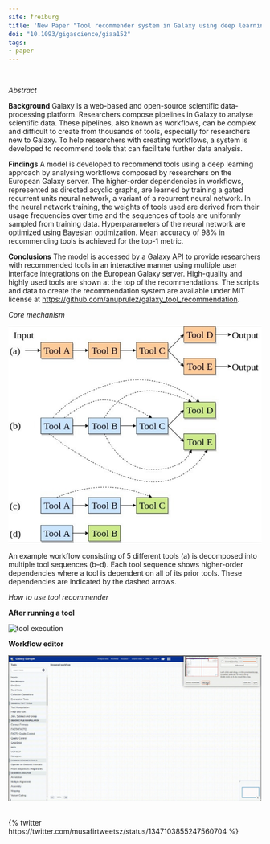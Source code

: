 ```yaml
---
site: freiburg
title: 'New Paper "Tool recommender system in Galaxy using deep learning"'
doi: "10.1093/gigascience/giaa152"
tags:
- paper
---
```

<br>

_Abstract_

__Background__
Galaxy is a web-based and open-source scientific data-processing platform. Researchers compose pipelines in Galaxy to analyse scientific data.
These pipelines, also known as workflows, can be complex and difficult to create from thousands of tools, especially for researchers new to Galaxy.
To help researchers with creating workflows, a system is developed to recommend tools that can facilitate further data analysis.

__Findings__
A model is developed to recommend tools using a deep learning approach by analysing workflows composed by researchers on the European Galaxy server.
The higher-order dependencies in workflows, represented as directed acyclic graphs, are learned by training a gated recurrent units neural network, a variant of a recurrent neural network. 
In the neural network training, the weights of tools used are derived from their usage frequencies over time and the sequences of tools are uniformly sampled from training data. Hyperparameters of the neural network are optimized using Bayesian optimization. Mean accuracy of 98% in recommending tools is achieved for the top-1 metric.

__Conclusions__
The model is accessed by a Galaxy API to provide researchers with recommended tools in an interactive manner using multiple user interface integrations on the European Galaxy server. 
High-quality and highly used tools are shown at the top of the recommendations. 
The scripts and data to create the recommendation system are available under MIT license at https://github.com/anuprulez/galaxy_tool_recommendation.

_Core mechanism_

![Workflow](https://github.com/anuprulez/issues/raw/master/core_mechanism.png)

An example workflow consisting of 5 different tools (a) is decomposed into multiple tool sequences (b–d). Each tool sequence shows higher-order dependencies where a tool is dependent on all of its prior tools. These dependencies are indicated by the dashed arrows.

_How to use tool recommender_

__After running a tool__

![tool execution](https://github.com/anuprulez/issues/raw/master/tool-exe.gif)

__Workflow editor__

![workflow editor](https://github.com/anuprulez/issues/raw/master/wf-exe.gif)

<br>
{% twitter https://twitter.com/musafirtweetsz/status/1347103855247560704 %}
